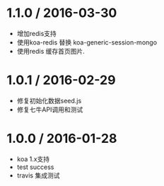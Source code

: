 1.1.0 / 2016-03-30
==================

* 增加redis支持
* 使用koa-redis 替换 koa-generic-session-mongo
* 使用redis 缓存首页图片.


1.0.1 / 2016-02-29
==================

* 修复初始化数据seed.js
* 修复七牛API调用和测试


1.0.0 / 2016-01-28
==================

* koa 1.x支持
* test success
* travis 集成测试